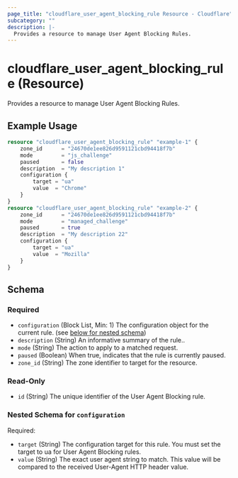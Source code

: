 ```yaml
---
page_title: "cloudflare_user_agent_blocking_rule Resource - Cloudflare"
subcategory: ""
description: |-
  Provides a resource to manage User Agent Blocking Rules.
---
```


# cloudflare_user_agent_blocking_rule (Resource)

Provides a resource to manage User Agent Blocking Rules.

## Example Usage

```terraform
resource "cloudflare_user_agent_blocking_rule" "example-1" {
	zone_id      = "24670de1ee826d9591121cbd94418f7b"
	mode         = "js_challenge"
	paused       = false
	description  = "My description 1"
	configuration {
		target = "ua"
		value  = "Chrome"
	}
}
resource "cloudflare_user_agent_blocking_rule" "example-2" {
	zone_id      = "24670de1ee826d9591121cbd94418f7b"
	mode         = "managed_challenge"
	paused       = true
	description  = "My description 22"
	configuration {
		target = "ua"
		value  = "Mozilla"
	}
}
```
<!-- schema generated by tfplugindocs -->
## Schema

### Required

- `configuration` (Block List, Min: 1) The configuration object for the current rule. (see [below for nested schema](#nestedblock--configuration))
- `description` (String) An informative summary of the rule..
- `mode` (String) The action to apply to a matched request.
- `paused` (Boolean) When true, indicates that the rule is currently paused.
- `zone_id` (String) The zone identifier to target for the resource.

### Read-Only

- `id` (String) The unique identifier of the User Agent Blocking rule.

<a id="nestedblock--configuration"></a>
### Nested Schema for `configuration`

Required:

- `target` (String) The configuration target for this rule. You must set the target to ua for User Agent Blocking rules.
- `value` (String) The exact user agent string to match. This value will be compared to the received User-Agent HTTP header value.


